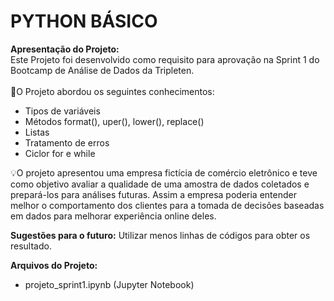 # PYTHON BÁSICO

**Apresentação do Projeto:**<br>
Este Projeto foi desenvolvido como requisito para aprovação na Sprint 1 do Bootcamp de Análise de Dados da Tripleten. <br><br>
🧩O Projeto abordou os seguintes conhecimentos:
* Tipos de variáveis
* Métodos format(), uper(), lower(), replace()
* Listas
* Tratamento de erros
* Ciclor for e while

💡O projeto apresentou uma empresa fictícia de comércio eletrônico e teve como objetivo avaliar a qualidade de uma amostra de dados coletados
e prepará-los para análises futuras. Assim a empresa poderia entender melhor o comportamento dos clientes para a tomada de decisões baseadas em dados
para melhorar experiência online deles.

**Sugestões para o futuro:**
Utilizar menos linhas de códigos para obter os resultado.

**Arquivos do Projeto:**
- projeto_sprint1.ipynb (Jupyter Notebook)
